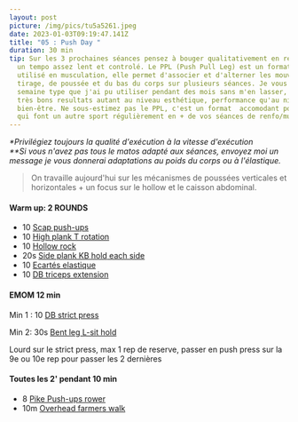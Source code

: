```yaml
---
layout: post
picture: /img/pics/tu5a5261.jpeg
date: 2023-01-03T09:19:47.141Z
title: "05 : Push Day "
duration: 30 min
tip: Sur les 3 prochaines séances pensez à bouger qualitativement en respectant
  un tempo assez lent et controlé. Le PPL (Push Pull Leg) est un format très
  utilisé en musculation, elle permet d'associer et d'alterner les mouvements de
  tirage, de poussée et du bas du corps sur plusieurs séances. Je vous donne une
  semaine type que j'ai pu utiliser pendant des mois sans m'en lasser, avec de
  très bons resultats autant au niveau esthétique, performance qu'au niveau du
  bien-être. Ne sous-estimez pas le PPL, c'est un format  accomodant pour ceux
  qui font un autre sport régulièrement en + de vos séances de renfo/muscu.
---
```

*\*Privilégiez toujours la qualité d'exécution à la vitesse d'exécution*\
*\*\*Si vous n'avez pas tous le matos adapté aux séances, envoyez moi un message je vous donnerai adaptations au poids du corps ou à l'élastique.*

> On travaille aujourd'hui sur les mécanismes de poussées verticales et horizontales + un focus sur le hollow et le caisson abdominal. 

#### Warm up: 2 ROUNDS

* 10 [Scap push-ups](https://www.youtube.com/watch?v=huGj4aBk9C4)
* 10 [High plank T rotation ](https://www.youtube.com/watch?v=PxFjJKsFEOs)
* 10 [Hollow rock ](https://www.youtube.com/watch?v=6Qdh8qzxFY8)
* 20s [Side plank KB hold](https://www.youtube.com/watch?v=X33h4J-NKLA)[ each side ](https://www.youtube.com/watch?v=X33h4J-NKLA)
* 10 [Ecartés elastique](https://www.youtube.com/watch?v=MnDpmNYUjbc)
* 10 [DB triceps extension](https://www.youtube.com/shorts/RiWrzhmiyHw)

#### EMOM 12 min 

Min 1 : 10 [DB strict press](https://www.youtube.com/watch?v=22gQUcvcW1o) 

Min 2: 30s [Bent leg L-sit hold](https://www.youtube.com/watch?v=8oKfrnr9L5Y)

Lourd sur le strict press, max 1 rep de reserve, passer en push press sur la 9e ou 10e rep pour passer les 2 dernières

#### Toutes les 2' pendant 10 min

* 8 [Pike Push-ups rower](https://www.youtube.com/watch?v=Wi-30hLqyQc) 
* 10m [Overhead farmers walk ](https://www.youtube.com/watch?v=A1qx6m67T9A)